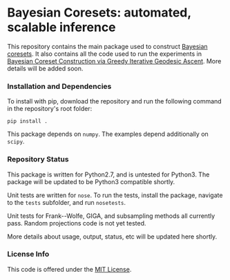 # Bayesian Coresets: automated, scalable inference

This repository contains the main package used to construct [Bayesian coresets](http://arxiv.org/abs/1710.05053). It also contains all the code used to run the experiments in [Bayesian Coreset Construction via Greedy Iterative Geodesic Ascent](https://arxiv.org/abs/1802.01737). More details will be added soon.


### Installation and Dependencies

To install with pip, download the repository and run the following command in the repository's root folder:

    pip install . 
    
This package depends on `numpy`. The examples depend additionally on `scipy`.

### Repository Status

This package is written for Python2.7, and is untested for Python3. The package will be updated to be Python3 compatible shortly.

Unit tests are written for `nose`. To run the tests, install the package, navigate to the `tests` subfolder, and run `nosetests`.

Unit tests for Frank--Wolfe, GIGA, and subsampling methods all currently pass. Random projections code is not yet tested.

More details about usage, output, status, etc will be updated here shortly.

### License Info

This code is offered under the [MIT License](https://opensource.org/licenses/MIT).
